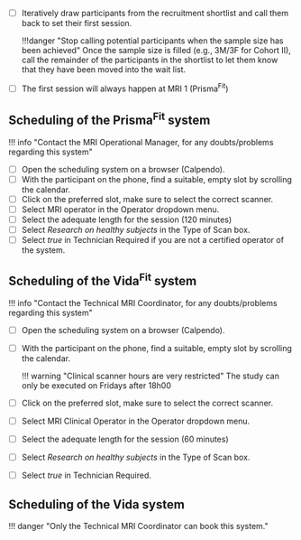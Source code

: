 
- [ ] Iteratively draw participants from the recruitment shortlist and call them back to set their first session.

    !!!danger "Stop calling potential participants when the sample size has been achieved"
        Once the sample size is filled (e.g., 3M/3F for Cohort II), call the remainder of the participants
        in the shortlist to let them know that they have been moved into the wait list.

- [ ] The first session will always happen at MRI 1 (Prisma<sup>Fit</sup>)

## Scheduling of the Prisma<sup>Fit</sup> system

!!! info "Contact the MRI Operational Manager, for any doubts/problems regarding this system"

- [ ] Open the scheduling system on a browser (Calpendo).
- [ ] With the participant on the phone, find a suitable, empty slot by scrolling the calendar.
- [ ] Click on the preferred slot, make sure to select the correct scanner.
- [ ] Select MRI operator in the Operator dropdown menu.
- [ ] Select the adequate length for the session (120 minutes)
- [ ] Select *Research on healthy subjects* in the Type of Scan box.
- [ ] Select *true* in Technician Required if you are not a certified operator of the system.

## Scheduling of the Vida<sup>Fit</sup> system

!!! info "Contact the Technical MRI Coordinator, for any doubts/problems regarding this system"

- [ ] Open the scheduling system on a browser (Calpendo).
- [ ] With the participant on the phone, find a suitable, empty slot by scrolling the calendar.

    !!! warning "Clinical scanner hours are very restricted"
        The study can only be executed on Fridays after 18h00

- [ ] Click on the preferred slot, make sure to select the correct scanner.
- [ ] Select MRI Clinical Operator in the Operator dropdown menu.
- [ ] Select the adequate length for the session (60 minutes)
- [ ] Select *Research on healthy subjects* in the Type of Scan box.
- [ ] Select *true* in Technician Required.

## Scheduling of the Vida system

!!! danger "Only the Technical MRI Coordinator can book this system."
